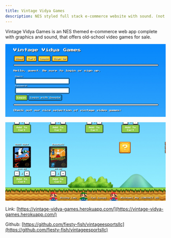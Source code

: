 ```yaml
---
title: Vintage Vidya Games
description: NES styled full stack e-commerce website with sound. (not mobile friendly currently)
---
```


Vintage Vidya Games is an NES themed e-commerce web app complete with graphics and sound, that offers old-school video games for sale.

![](vvg-top2.png)

![](vvg-bottom.png)

Link: [https://vintage-vidya-games.herokuapp.com/](https://vintage-vidya-games.herokuapp.com/)

Github: [https://github.com/fiesty-fish/vintageesportsllc](https://github.com/fiesty-fish/vintageesportsllc)
